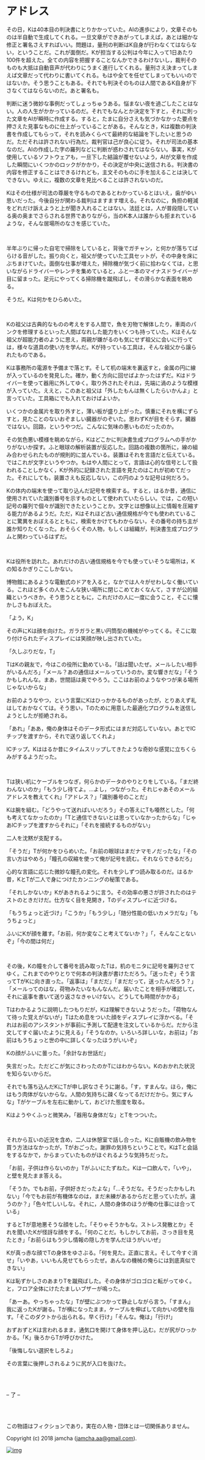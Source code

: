 # アドレス

その日，Kは40本目の判決書にとりかかっていた。AIの進歩により，文章そのものは半自動で生成してくれる。一旦文章ができあがってしまえば，あとは細かな修正と署名さえすればいい。問題は，量刑の判断はK自身が行わなくてはならない，ということだ。これが面倒だ。Kが担当する公判は今年に入って1日あたり100件を超えた。全ての内容を把握することなんかできるわけないし，裁判そのものも大抵は自動音声が代わりにうまく進行してくれる。量刑さえ決まってしまえば文章だって代わりに書いてくれる。もはや全てを任せてしまってもいいのではないか。そう思うこともある。それでも判決そのものは人間であるK自身が下さなくてはならないのだ。あと署名も。  

判断に迷う微妙な事例だってしょっちゅうある。悩まない夜を過ごしたことはない。人の人生がかかっているのだ。それでもなんとか決定を下すと，それに則った文章をAIが瞬時に作成する。すると，たまに自分さえも気づかなかった要点を押さえた見事なものに仕上がっていることがある。そんなとき，Kは複数の判決書を作成してもらって，それを読みくらべて最終的な結論を下したいと思うのだ。ただそれは許されない行為だ。裁判官は己が良心に従う。それが司法の基本なのだ。AIの作成した字の羅列などに判断が惑わされてはならない。事実，Kが使用しているソフトウェアも，一旦下した結論が覆せないよう，AIが文章を作成した瞬間にいくつかのロックがかかり，その決定が中央に送信される。判決書の内容を修正することはできるけれども，主文そのものに手を加えることは決してできない。ゆえに，複数の文章を見比べることは許されないのだ。  

Kはその仕様が司法の尊厳を守るものであるとわかっているとはいえ，歯がゆい思いだった。今後自分が関わる裁判はますます増える。それなのに，負担の軽減をどれだけ訴えようと上が聞き入れることはない。法廷とは，人が普段隠している奥の奥までさらされる世界でありながら，当のK本人は誰からも拒まれているような，そんな居場所のなさを感じていた。  

<br>  

半年ぶりに帰った自宅で掃除をしていると，背後でガチャン，と何かが落ちてばらける音がした。振り向くと，祖父が使っていた工具セットが，その中身を床にぶちまけていた。面倒な仕事が増えた，掃除機が気づく前に拾わなくては，と思いながらドライバーやレンチを集めていると，ふと一本のマイナスドライバーが目に留まった。足元にやってくる掃除機を蹴飛ばし，その滑らかな表面を眺める。  

そうだ。Kは何かをひらめいた。  

<br>  

Kの祖父は古典的なものの考えをする人間で，魚を刃物で解体したり，車両のパンクを修理するといった人間ばなれした能力をいくつも持っていた。Kはそんな祖父が超能力者のように思え，両親が嫌がるのも気にせず祖父に会いに行っては，様々な道具の使い方を学んだ。Kが持っている工具は，そんな祖父から譲られたものである。  

Kは事務所の電源を予備まで落とす。そして机の端末を裏返すと，金属の円に線が入っているのを発見した。確か，動く方向に回せばよかったはずだ。Kはドライバーを使って器用に外してゆく。取り外されたそれは，先端に渦のような模様が入っていた。ええと，このあと祖父は「外したもんは無くしたらいかんよ」と言っていた。工具箱にでも入れておけばよいか。  

いくつかの金属片を取り外すと，薄い板が盛り上がった。慎重にそれを横にずらすと，見たことのないおぞましい臓器がのぞいた。思わずKが目をそらす。臓器ではない。回路，というやつだ。こんなに気味の悪いものだったのか。  

その気色悪い模様を眺めながら，Kはどこかに判決書生成プログラムへの手がかりがないか探す。ふと眼球の解析装置が反応した。回路の複数の箇所に，線の組み合わせられたものが規則的に並んでいる。装置はそれを言語だと伝えている。ではこれが文字というやつか。もはや人間にとって，言語は心的な信号として扱われることしかなく，Kが外的に記録された言語を見たのはこれが初めてだった。それにしても，装置さえも反応しない，この円のような記号は何だろう。  

Kの体内の端末を使って取り込んだ記号を検索する。すると，はるか昔，通信に使用されていた識別番号を示すものとして使われていたらしい。では，この短い記号の羅列で個々が識別できたということか。文字とは想像以上に情報を圧縮する能力があるようだ。ただ，Kはそれほど古い通信規格が今でも使われていることに驚異をおぼえるとともに，検索をかけてもわからない，その番号の持ち主が誰か知りたくなった。おそらくその人物，もしくは組織が，判決書生成プログラムと関わっているはずだ。  

<br>  

Kは役所を訪れた。あれだけの古い通信規格を今でも使っていそうな場所は，Kの知るかぎりここしかない。  

博物館にあるような電動式のドアを入ると，なかでは人々がせわしなく働いている。これほど多くの人をこんな狭い場所に閉じこめておくなんて，さすが公的組織というべきか。そう思うとともに，これだけの人に一度に会うこと，そこに懐かしさもおぼえた。  

「よう，K」  

その声にKは顔を向けた。ガラガラと黒い円筒型の機械がやってくる。そこに取り付けられたディスプレイには笑顔が映し出されていた。  

「久しぶりだな，T」  

TはKの親友で，今はこの役所に勤めている。「話は聞いたぜ。メールしたい相手がいるんだろ」「メール？あの通信はメールっていうのか。変な響きだな」「そうかもしれんな。まあ，世間話は奥でやろう。ここはお前のようなやつが来る場所じゃないからな」  

お前のようなやつ，という言葉にKはひっかかるものがあったが，とりあえず礼はしておかなくては。そう思い，Tのために用意した最適化プログラムを送信しようとしたが拒絶される。  

「あれ」「ああ，俺の身体はそのデータ形式にはまだ対応していない。あとでICチップを渡すから，それで送り返してくれよ」  

ICチップ。Kははるか昔にタイムスリップしてきたような奇妙な感覚に立ちくらみがするようだった。  

<br>  

Tは狭い机にケーブルをつなぎ，何らかのデータのやりとりをしている。「まだ終わんないのか」「もう少し待てよ。…よし，つながった。それじゃあそのメールアドレスを教えてくれ」「アドレス？」「識別番号のことだ」  

Kは腕を組む。「どうやって送ればいいだろう」その答えにTも唖然とした。「何も考えてなかったのか」「Tと通信できないとは思っていなかったからな」「じゃあICチップを渡すからそれに」「それを接続するものがない」  

二人を沈黙が支配する。  

「そうだ」Tが何かをひらめいた。「お前の眼球はまだナマモノだったな」「その言い方はやめろ」「瞳孔の収縮を使って俺が記号を読む。それならできるだろ」  

心的な言語に応じた微妙な瞳孔の変化。それを少しずつ読み取るのだ。はるか昔，KとTが二人で身につけたカンニングの秘策である。  

「それしかないか」Kがあきれるように言う。その効率の悪さが許されたのはテストのときだけだ。仕方なく目を見開き，Tのディスプレイに近づける。  

「もうちょっと近づけ」「こうか」「もう少し」「随分性能の低いカメラだな」「もうちょっと」  

ふいにKが顔を離す。「お前，何か変なこと考えてないか？」「，そんなことないぞ」「今の間は何だ」  

<br>  

その後，Kの瞳を介して番号を読み取ったTは，机のモニタに記号を羅列させてゆく。これまでのやりとりで何本の判決書が書けただろう。「送ったぞ」そう言ってTがKに向き直った。「返事は」「まだだ」「まだだって，送ったんだろう？」「メールってのはな，荷物みたいなもんなんだ。届いたことを相手が確認して，それに返事を書いて送り返さなきゃいけない。どうしても時間がかかる」  

Tはわかるように説明したつもりだが，Kは理解できないようだった。「荷物なんて待った覚えがないが」Tはため息をついた顔をディスプレイに浮かべる。「それはお前のアシスタントが事前に予測して配達を注文しているからだ。だから注文してすぐ届いたように見える」「そうなのか。いろいろ詳しいな，お前は」「お前はもうちょっと世の中に詳しくなったほうがいいぞ」  

Kの顔がふいに曇った。「余計なお世話だ」  

失言だった。ただどこが気にさわったのかTにはわからない。Kのおかれた状況を知らないからだ。  

それでも落ち込んだKにTが申し訳なさそうに謝る。「す，すまんな。ほら，俺にはもう肉体がないからな。人間の気持ちに疎くなってるだけだから。気にすんな」Tがケーブルを左右に動かして，おどけた態度を取る。  

Kはようやくふっと微笑み，「器用な身体だな」とTをつついた。  

<br>  

それから互いの近況を含め，二人は休憩室で話し合った。Kに自販機の飲み物を買う方法はなかったが，Tがおごった。謝罪の気持ちということで。KはTと会話をするなかで，からまっていたものがほぐれるような気持ちだった。  

「お前，子供は作らないのか」Tがふいにたずねた。Kは一口飲んで，「いや」，と壁を見たまま答える。  

「そうか。でもお前，子供好きだったよな」「…そうだな。そうだったかもしれない」「今でもお前が有機体なのは，まだ未練があるからだと思っていたが。違うのか？」「色々忙しいしな。それに，人間の身体のほうが俺の仕事には合っている」  

するとTが意地悪そうな顔をした。「そりゃそうかもな。ストレス発散とか」それを聞いたKが怪訝な顔をする。「何のことだ。もしかしてお前，さっき目を見たとき」「お前らはもう少し情報の隠し方を学んだほうがいいぜ」  

Kが真っ赤な顔でTの身体をゆさぶる。「何を見た。正直に言え。そして今すぐ消せ」「いやあ，いいもん見せてもらったぜ。あんなの機械の俺らには到底真似できない」  

Kは恥ずかしさのあまりTを蹴飛ばした。その身体がゴロゴロと転がってゆく。と，フロア全体にけたたましいブザーが鳴った。  

「あーあ。やっちゃったな」Tが壁にぶつかって静止しながら言う。「すまん」我に返ったKが謝る。Tが横になったまま，ケーブルを伸ばして向かいの壁を指す。「そこのダクトから出られる。早く行け」「そんな。俺は」「行け!」  

おずおずとKは言われるまま，通気口を開けて身体を押し込む。だが尻がひっかかる。「K」後ろからTが呼びかけた。  

「後悔しない選択をしろよ」  

その言葉に後押しされるように尻が入口を抜けた。  

<br>  

<br>  

&#x2013; 了 &#x2013;  

<br>  
<br>  

この物語はフィクションであり，実在の人物・団体とは一切関係ありません。  

Copyright (c) 2018 jamcha (jamcha.aa@gmail.com).  

[![img](http://i.creativecommons.org/l/by-nc-sa/4.0/88x31.png)](http://creativecommons.org/licenses/by-nc-sa/4.0/deed)